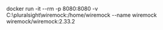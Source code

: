 docker run -it --rm -p 8080:8080 -v C:\pluralsight\wiremock:/home/wiremock --name wiremock wiremock/wiremock:2.33.2